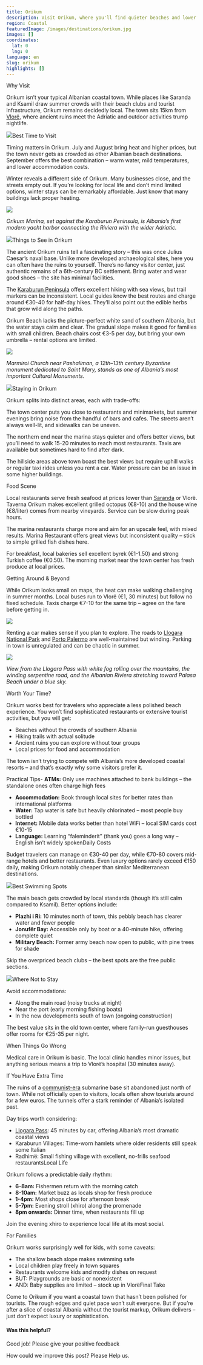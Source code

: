 ```yaml
---
title: Orikum
description: Visit Orikum, where you'll find quieter beaches and lower prices than the rest of the Albanian coast, but don't expect luxury or sophisticated tourism.
region: Coastal
featuredImage: /images/destinations/orikum.jpg
images: []
coordinates:
  lat: 0
  lng: 0
language: en
slug: orikum
highlights: []
---
```


Why Visit

Orikum isn’t your typical Albanian coastal town. While places like Saranda and Ksamil draw summer crowds with their beach clubs and tourist infrastructure, Orikum remains decidedly local. The town sits 15km from [Vlorë](https://albaniavisit.com/destinations/vlora/), where ancient ruins meet the Adriatic and outdoor activities trump nightlife.

![](/images/destinations/Orikum_albania_1126393279.jpeg)Best Time to Visit

Timing matters in Orikum. July and August bring heat and higher prices, but the town never gets as crowded as other Albanian beach destinations. September offers the best combination – warm water, mild temperatures, and lower accommodation costs.

Winter reveals a different side of Orikum. Many businesses close, and the streets empty out. If you’re looking for local life and don’t mind limited options, winter stays can be remarkably affordable. Just know that many buildings lack proper heating.

![](/images/destinations/marina_i_Orikum_1126394061.jpeg)

*Orikum Marina, set against the Karaburun Peninsula, is Albania’s first modern yacht harbor connecting the Riviera with the wider Adriatic.*

![](/images/destinations/Orikum_Albania_1126394940.jpeg)Things to See in Orikum

The ancient Orikum ruins tell a fascinating story – this was once Julius Caesar’s naval base. Unlike more developed archaeological sites, here you can often have the ruins to yourself. There’s no fancy visitor center, just authentic remains of a 6th-century BC settlement. Bring water and wear good shoes – the site has minimal facilities.

The [Karaburun Peninsula](https://albaniavisit.com/attractions/karaburun-peninsula-hidden-beaches-bays-caves/) offers excellent hiking with sea views, but trail markers can be inconsistent. Local guides know the best routes and charge around €30-40 for half-day hikes. They’ll also point out the edible herbs that grow wild along the paths.

Orikum Beach lacks the picture-perfect white sand of southern Albania, but the water stays calm and clear. The gradual slope makes it good for families with small children. Beach chairs cost €3-5 per day, but bring your own umbrella – rental options are limited.

![](/images/destinations/kishamarmiroit_orikum_465839410.jpeg)

*Marmiroi Church near Pashaliman, a 12th–13th century Byzantine monument dedicated to Saint Mary, stands as one of Albania’s most important Cultural Monuments.*

![](/images/destinations/kisha_e_marmiroit_church_of_orikum_465839477.jpeg)Staying in Orikum

Orikum splits into distinct areas, each with trade-offs:

The town center puts you close to restaurants and minimarkets, but summer evenings bring noise from the handful of bars and cafes. The streets aren’t always well-lit, and sidewalks can be uneven.

The northern end near the marina stays quieter and offers better views, but you’ll need to walk 15-20 minutes to reach most restaurants. Taxis are available but sometimes hard to find after dark.

The hillside areas above town boast the best views but require uphill walks or regular taxi rides unless you rent a car. Water pressure can be an issue in some higher buildings.

Food Scene

Local restaurants serve fresh seafood at prices lower than [Saranda](https://albaniavisit.com/destinations/saranda/) or Vlorë. Taverna Orikum makes excellent grilled octopus (€8-10) and the house wine (€8/liter) comes from nearby vineyards. Service can be slow during peak hours.

The marina restaurants charge more and aim for an upscale feel, with mixed results. Marina Restaurant offers great views but inconsistent quality – stick to simple grilled fish dishes here.

For breakfast, local bakeries sell excellent byrek (€1-1.50) and strong Turkish coffee (€0.50). The morning market near the town center has fresh produce at local prices.

Getting Around & Beyond

While Orikum looks small on maps, the heat can make walking challenging in summer months. Local buses run to Vlorë (€1, 30 minutes) but follow no fixed schedule. Taxis charge €7-10 for the same trip – agree on the fare before getting in.

![](/images/destinations/Albanian_Riviera_Roads_142612510.jpeg)

Renting a car makes sense if you plan to explore. The roads to [Llogara National Park](https://albaniavisit.com/attractions/llogara-national-park/) and [Porto Palermo](https://albaniavisit.com/attractions/porto-palermo-castle/) are well-maintained but winding. Parking in town is unregulated and can be chaotic in summer.

![](/images/destinations/Llogara_pass_630098996.jpeg)

*View from the Llogara Pass with white fog rolling over the mountains, the winding serpentine road, and the Albanian Riviera stretching toward Palasa Beach under a blue sky.*

Worth Your Time?

Orikum works best for travelers who appreciate a less polished beach experience. You won’t find sophisticated restaurants or extensive tourist activities, but you will get:

-   Beaches without the crowds of southern Albania
-   Hiking trails with actual solitude
-   Ancient ruins you can explore without tour groups
-   Local prices for food and accommodation

The town isn’t trying to compete with Albania’s more developed coastal resorts – and that’s exactly why some visitors prefer it.

Practical Tips-   **ATMs:** Only use machines attached to bank buildings – the standalone ones often charge high fees
-   **Accommodation:** Book through local sites for better rates than international platforms
-   **Water:** Tap water is safe but heavily chlorinated – most people buy bottled
-   **Internet:** Mobile data works better than hotel WiFi – local SIM cards cost €10-15
-   **Language:** Learning “faleminderit” (thank you) goes a long way – English isn’t widely spokenDaily Costs

Budget travelers can manage on €30-40 per day, while €70-80 covers mid-range hotels and better restaurants. Even luxury options rarely exceed €150 daily, making Orikum notably cheaper than similar Mediterranean destinations.

![](/images/destinations/Orikum_Adriatic_521877671.jpeg)Best Swimming Spots

The main beach gets crowded by local standards (though it’s still calm compared to Ksamil). Better options include:

-   **Plazhi i Ri:** 10 minutes north of town, this pebbly beach has clearer water and fewer people
-   **Jonufër Bay:** Accessible only by boat or a 40-minute hike, offering complete quiet
-   **Military Beach:** Former army beach now open to public, with pine trees for shade

Skip the overpriced beach clubs – the best spots are the free public sections.

![](/images/destinations/Albanian_beach_405209603.jpeg)Where Not to Stay

Avoid accommodations:

-   Along the main road (noisy trucks at night)
-   Near the port (early morning fishing boats)
-   In the new developments south of town (ongoing construction)

The best value sits in the old town center, where family-run guesthouses offer rooms for €25-35 per night.

When Things Go Wrong

Medical care in Orikum is basic. The local clinic handles minor issues, but anything serious means a trip to Vlorë’s hospital (30 minutes away).

If You Have Extra Time

The ruins of a [communist-era](https://albaniavisit.com/communist-era/) submarine base sit abandoned just north of town. While not officially open to visitors, locals often show tourists around for a few euros. The tunnels offer a stark reminder of Albania’s isolated past.

Day trips worth considering:

-   [Llogara Pass](https://albaniavisit.com/attractions/llogara-pass-albanian-riviera/): 45 minutes by car, offering Albania’s most dramatic coastal views
-   Karaburun Villages: Time-worn hamlets where older residents still speak some Italian
-   Radhimë: Small fishing village with excellent, no-frills seafood restaurantsLocal Life

Orikum follows a predictable daily rhythm:

-   **6-8am:** Fishermen return with the morning catch
-   **8-10am:** Market buzz as locals shop for fresh produce
-   **1-4pm:** Most shops close for afternoon break
-   **5-7pm:** Evening stroll (xhiro) along the promenade
-   **8pm onwards:** Dinner time, when restaurants fill up

Join the evening xhiro to experience local life at its most social.

For Families

Orikum works surprisingly well for kids, with some caveats:

-   The shallow beach slope makes swimming safe
-   Local children play freely in town squares
-   Restaurants welcome kids and modify dishes on request
-   BUT: Playgrounds are basic or nonexistent
-   AND: Baby supplies are limited – stock up in VlorëFinal Take

Come to Orikum if you want a coastal town that hasn’t been polished for tourists. The rough edges and quiet pace won’t suit everyone. But if you’re after a slice of coastal Albania without the tourist markup, Orikum delivers – just don’t expect luxury or sophistication.

#### Was this helpful?

 

Good job! Please give your positive feedback

How could we improve this post? Please Help us.